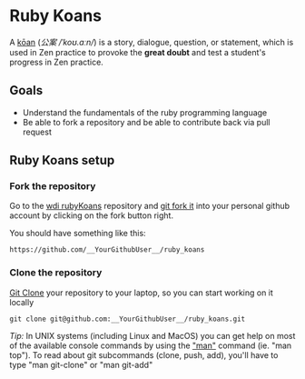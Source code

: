# Ruby Koans

A [kōan](http://en.wikipedia.org/wiki/K%C5%8Dan) (_公案 /ˈkoʊ.ɑːn/_) is a story, dialogue, question, or statement, which is used in Zen practice to provoke the **great doubt** and test a student's progress in Zen practice.

## Goals

- Understand the fundamentals of the ruby programming language
- Be able to fork a repository and be able to contribute back via pull request


## Ruby Koans setup

### Fork the repository

Go to the [wdi rubyKoans](https://github.com/wdi-hk-sep-2014/ruby_koans) repository  and [git fork it](https://help.github.com/articles/fork-a-repo) into your personal github account by clicking on the fork button right.

  You should have something like this:
  ```
  https://github.com/__YourGithubUser__/ruby_koans
  ```

### Clone the repository

[Git Clone](http://git-scm.com/docs/git-clone) your repository to your laptop, so you can start working on it locally

  ```
  git clone git@github.com:__YourGithubUser__/ruby_koans.git
  ```

  _Tip:_ In UNIX systems (including Linux and MacOS) you can get help on most of the available console commands by using the ["man"](http://www.linfo.org/man.html) command (ie. "man top"). To read about git subcommands (clone, push, add), you'll have to type "man git-clone" or "man git-add"
